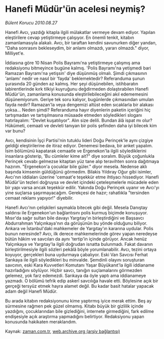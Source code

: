 # Hanefi Müdür'ün acelesi neymiş?

*Bülent Korucu 2010.08.27*

<td class="columnist-detail">
<p>Hanefi Avcı, yazdığı kitapla ilgili mülakatlar vermeye devam ediyor. Yapılan eleştirilere cevap yetiştirmeye çalışıyor. En önemli tenkit, kitabın zamanlamasıyla alakalı. Avcı, bir taraftan kendini savunurken diğer yandan, "Daha sonrasını bekleseydim, bir anlamı olmazdı, yararı olmazdı." diyor, Milliyet'e.</p>
<p>
<div id="haberMetinDiv">
<p>İddiasına göre 10 Nisan Polis Bayramı'na yetiştirmeye çalışmış ama redaksiyonu bitmeyince bugüne kalmış. 'Polis Bayramı'na yetişmedi bari Ramazan Bayramı'na yetişsin' diye düşünmüş olmalı. Şimdi çıkmasının 'anlamı' nedir ve nasıl bir 'fayda' beklemektedir? Referanduma şunun şurasında 20 günden az kalmış. Her şeyi düşünebilen, istihbaratın labirentlerinde kırk tilkiyi kuyruğunu değdirmeden dolaştırabilen Hanefi Müdür'ün, zamanlama konusunda eleştirilebileceğini akıl edememesini düşünemiyorum. Geriye tek soru kalıyor, bugünlerde çıkmasından umulan fayda nedir? Ramazan'la veya dengemizi altüst eden sıcaklarla bir alakası yoksa... Neden şimdi? Referanduma hayır diyenlerin paketin içeriğini hiç tartışmadan ve tartışılmasına müsaade etmeden söyledikleri sloganı hatırlayalım: "Devlet kuşatılıyor". Alın size delili. Bundan âlâ ispat mı olur? Hükümeti, cemaati ve devleti tanıyan bir polis şefinden daha iyi bilecek kim var bunu?
<p>Avcı, kendisinin İşçi Partisi'nin tutuklu lideri Doğu Perinçek'le aynı çizgiye geldiği eleştirilerine de itiraz ediyor. Denemesi bedava, bir anket yapalım. İsim bölümünü kapatarak cemaatle ve Ergenekon'la ilgili söylediklerini insanlara gösterip, 'Bu cümleler kime ait?" diye soralım. Büyük çoğunlukla Perinçek cevabı gelmezse kitaptan yüz tane alıp teravihten sonra dağıtmaya hazırım. "Ergenekon'a çocuklar bile güler." diyor mesela. Nedense aklı başında kimsenin güldüğünü görmedim. Bilakis Yıldıray Oğur gibi isimler, Avcı'nın iddiaları üzerine 'cemaat'e teşekkür etme ihtiyacı hissediyor. Hanefi Müdür'ün tezleri doğruysa ve devlet içindeki çeteleşmelerle mücadele eden bir yapı varsa ancak teşekkür edilir. Yakında Doğu Perinçek uyanır ve Avcı'yı yine suçlarsa şaşırmayacağım. Gerekçesi de hazır; rahatlıkla "tersinden cemaat reklamı yapıyor!" diyebilir.
<p>Hanefi Avcı'nın çelişkileri saymakla bitecek gibi değil. Mesela Danıştay saldırısı ile Ergenekon'un bağlantısını polis kurmuş biçimde konuşuyor. Mısır'da sağır sultan bile davayı Yargıtay'ın birleştirdiğini ve Başsavcı Abdurrahman Yalçınkaya'nın da görüşünün bu yönde olduğunu biliyor. Ankara ve İstanbul'daki mahkemeler de Yargıtay'ın kararına uydular. Polis bunun neresinde? Avcı, ilk derece mahkemelerinde görev yapan neredeyse bütün hâkim ve savcıları da aynı 'tertip'in içinde görüyor. Ancak henüz Yalçınkaya ve Yargıtay'la ilgili doğrudan isnatta bulunmadı. Fakat davanın birleştirilmesiyle ilgili sözleri pekâlâ böyle yorumlanabilir. Avcı, tezini ortaya koyuyor, gerçekleri buna uydurmaya çabalıyor. Eski Van Savcısı Ferhat Sarıkaya ile ilgili söyledikleri bu minvalde. Şemdinli olayını soruşturan savcının, eski Kara Kuvvetleri Komutanı Yaşar Büyükanıt'la ilgili iddianame hazırladığını söylüyor. Hiçbir savcı, tanığın suçlamalarını görmezden gelemez, yok farz edemezdi. Sarıkaya da öyle yaptı ama iddianameye yazmadı. O bölümü tefrik edip askerî savcılığa havale etti. Böylesine açık bir gerçeği tersyüz etmek hayra alamet değil. Bu kadar basit hatalar yapacak adam değil Hanefi Müdür.
<p>Bu arada kitabın redaksiyonunu kime yaptırmış iyice merak ettim. Beş ay sürmesine rağmen pek güzel olmamış. Kitabı büyük bir gizlilik içinde yazdığını, çocuklarından bile gizlediğini, internete girmediğini, fark edilme endişesiyle açık araştırma yapmadığını belirtiyor. Redaksiyonu yapan konusunda hakikaten meraklandım. </p></p></p></p></div>
</p>
<a href="http://web.archive.org/web/20110104215252/mailto:b.korucu@zaman.com.tr">
</a></td>

Kaynak: [zaman.com.tr](http://zaman.com.tr/yazar.do?yazino=1020730), [web.archive.org (arşiv bağlantısı)](http://web.archive.org/web/20110104215252/http://www.zaman.com.tr/yazar.do?yazino=1020730)
